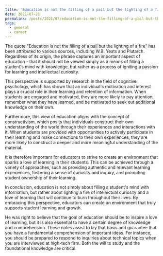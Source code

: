 ```yaml
---
title: 'Education is not the filling of a pail but the lighting of a fire'
date: 2021-07-21
permalink: /posts/2021/07/education-is-not-the-filling-of-a-pail-but-the-lighting-of-a-fire/
tags:
  - general
  - career
---
```


The quote "Education is not the filling of a pail but the lighting of a fire" has been attributed to various sources, including W.B. Yeats and Plutarch. Regardless of its origin, the phrase captures an important aspect of education - that it should not be viewed simply as a means of filling a student's mind with knowledge, but rather as a process of igniting a passion for learning and intellectual curiosity.

This perspective is supported by research in the field of cognitive psychology, which has shown that an individual's motivation and interest plays a crucial role in their learning and retention of information. When students are engaged and motivated, they are more likely to pay attention, remember what they have learned, and be motivated to seek out additional knowledge on their own.

Furthermore, this view of education aligns with the concept of constructivism, which posits that individuals construct their own understanding of the world through their experiences and interactions with it. When students are provided with opportunities to actively participate in their learning and make connections to their own experiences, they are more likely to construct a deeper and more meaningful understanding of the material.

It is therefore important for educators to strive to create an environment that sparks a love of learning in their students. This can be achieved through a variety of approaches, such as providing authentic and relevant learning experiences, fostering a sense of curiosity and inquiry, and promoting student ownership of their learning.

In conclusion, education is not simply about filling a student's mind with information, but rather about lighting a fire of intellectual curiosity and a love of learning that will continue to burn throughout their lives. By embracing this perspective, educators can create an environment that truly supports student learning and growth.

He was right to believe that the goal of education should be to inspire a love of learning, but it is also essential to have a certain degree of knowledge and comprehension. These notes assist to lay that basis and guarantee that you have a fundamental comprehension of important ideas. For instance, you should be prepared to respond to inquiries about technical topics when you are interviewed at high-tech firm. Both the will to study and the foundational knowledge are critical.
